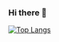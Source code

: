 ### Hi there 👋
[![Top Langs](https://github-readme-stats.vercel.app/api/top-langs/?username=KeihakuOh
)](https://github.com/anuraghazra/github-readme-stats)
<!--
**KeihakuOh/KeihakuOh** is a ✨ _special_ ✨ repository because its `README.md` (this file) appears on your GitHub profile.

Here are some ideas to get you started:

- 🔭 I’m currently working on ...
- 🌱 I’m currently learning ...
- 👯 I’m looking to collaborate on ...
- 🤔 I’m looking for help with ...
- 💬 Ask me about ...
- 📫 How to reach me: ...
- 😄 Pronouns: ...
- ⚡ Fun fact: ...
-->
